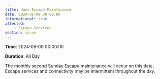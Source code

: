 ```yaml
---
title: June Escape Maintenance
date: 2024-06-09 00:00:00
informational: true
affected:
    - Escape Services
section: issue
---
```


**Time**: 2024-06-09 00:00:00

**Duration**: All Day

The monthly second Sunday Escape maintenance will occur on this date. Escape services and connectivity may be intermittent throughout the day.
